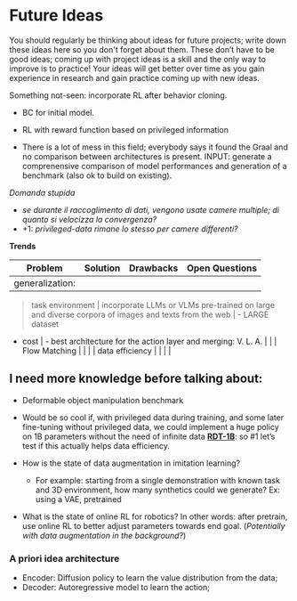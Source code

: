 # Future Ideas

You should regularly be thinking about ideas for future projects; write down these ideas here so you don't forget about them. These don’t have to be good ideas; coming up with project ideas is a skill and the only way to improve is to practice! Your ideas will get better over time as you gain experience in research and gain practice coming up with new ideas.

Something not-seen: incorporate RL after behavior cloning.

- BC for initial model.
- RL with reward function based on privileged information

- There is a lot of mess in this field; everybody says it found the Graal and no comparison between architectures is present. INPUT: generate a comprenensive comparison of model performances and generation of a benchmark (also ok to build on existing).

*Domanda stupida*

- *se durante il raccoglimento di dati, vengono usate camere multiple; di quanto si velocizza la convergenza?*
- +1: *privileged-data rimane lo stesso per camere differenti?*

**Trends**

| **Problem** | **Solution** | **Drawbacks** | **Open Questions** |
| --- | --- | --- | --- |
| generalization:
> task
> environment | incorporate LLMs or VLMs pre-trained on large and diverse corpora of images and texts from the web | - LARGE dataset
- cost | - best architecture for the action layer and merging: V. L. A. |
|  | Flow Matching |  |  |
| data efficiency |  |  |  |

## I need more knowledge before talking about:

- Deformable object manipulation benchmark
- Would be so cool if, with privileged data during training, and some later fine-tuning without privileged data, we could implement a huge policy on 1B parameters without the need of infinite data [**RDT-1B**](https://github.com/thu-ml/RoboticsDiffusionTransformer): so #1 let’s test if this actually helps data efficiency.

- How is the state of data augmentation in imitation learning?
    - For example: starting from a single demonstration with known task and 3D environment, how many synthetics could we generate? Ex: using a VAE, pretrained
- What is the state of online RL for robotics? In other words: after pretrain, use online RL to better adjust parameters towards end goal. (*Potentially with data augmentation in the background?*)

### A priori idea architecture

- Encoder: Diffusion policy to learn the value distribution from the data;
- Decoder: Autoregressive model to learn the action;